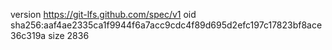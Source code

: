 version https://git-lfs.github.com/spec/v1
oid sha256:aaf4ae2335ca1f9944f6a7acc9cdc4f89d695d2efc197c17823bf8ace36c319a
size 2836
